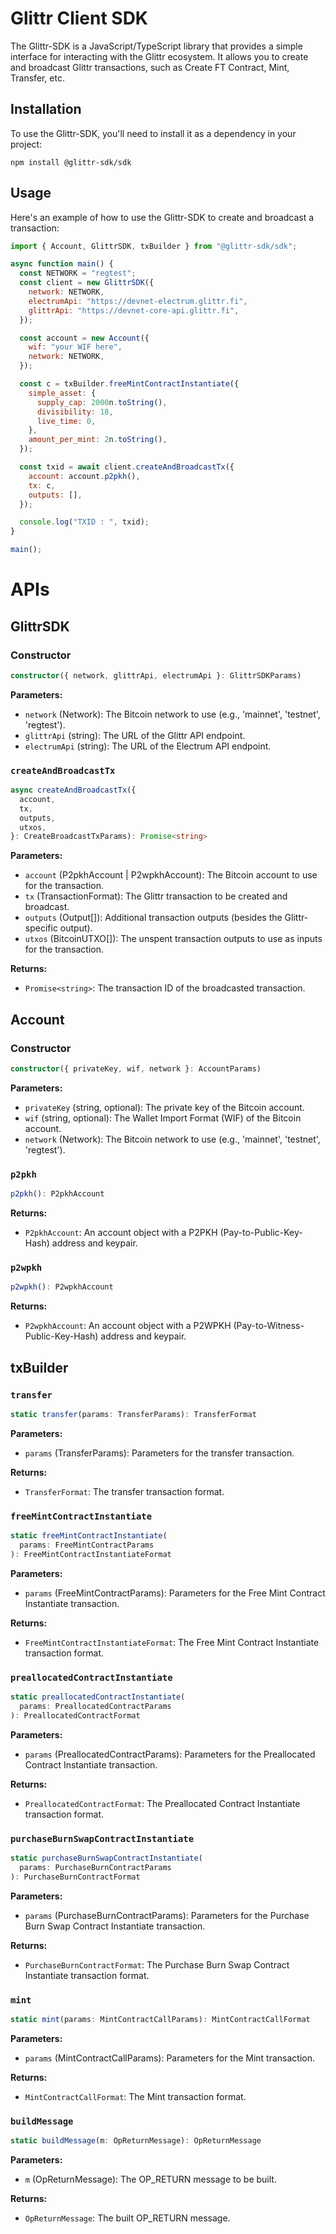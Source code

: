 # Glittr Client SDK

The Glittr-SDK is a JavaScript/TypeScript library that provides a simple interface for interacting with the Glittr ecosystem. It allows you to create and broadcast Glittr transactions, such as Create FT Contract, Mint, Transfer, etc.

## Installation

To use the Glittr-SDK, you'll need to install it as a dependency in your project:

```
npm install @glittr-sdk/sdk
```

## Usage

Here's an example of how to use the Glittr-SDK to create and broadcast a transaction:

```javascript
import { Account, GlittrSDK, txBuilder } from "@glittr-sdk/sdk";

async function main() {
  const NETWORK = "regtest";
  const client = new GlittrSDK({
    network: NETWORK,
    electrumApi: "https://devnet-electrum.glittr.fi",
    glittrApi: "https://devnet-core-api.glittr.fi",
  });

  const account = new Account({
    wif: "your WIF here",
    network: NETWORK,
  });

  const c = txBuilder.freeMintContractInstantiate({
    simple_asset: {
      supply_cap: 2000n.toString(),
      divisibility: 18,
      live_time: 0,
    },
    amount_per_mint: 2n.toString(),
  });

  const txid = await client.createAndBroadcastTx({
    account: account.p2pkh(),
    tx: c,
    outputs: [],
  });

  console.log("TXID : ", txid);
}

main();
```

# APIs
## GlittrSDK
### Constructor

```typescript
constructor({ network, glittrApi, electrumApi }: GlittrSDKParams)
```

**Parameters:**
- `network` (Network): The Bitcoin network to use (e.g., 'mainnet', 'testnet', 'regtest').
- `glittrApi` (string): The URL of the Glittr API endpoint.
- `electrumApi` (string): The URL of the Electrum API endpoint.

### `createAndBroadcastTx`

```typescript
async createAndBroadcastTx({
  account,
  tx,
  outputs,
  utxos,
}: CreateBroadcastTxParams): Promise<string>
```

**Parameters:**
- `account` (P2pkhAccount | P2wpkhAccount): The Bitcoin account to use for the transaction.
- `tx` (TransactionFormat): The Glittr transaction to be created and broadcast.
- `outputs` (Output[]): Additional transaction outputs (besides the Glittr-specific output).
- `utxos` (BitcoinUTXO[]): The unspent transaction outputs to use as inputs for the transaction.

**Returns:**
- `Promise<string>`: The transaction ID of the broadcasted transaction.

## Account
### Constructor

```typescript
constructor({ privateKey, wif, network }: AccountParams)
```

**Parameters:**
- `privateKey` (string, optional): The private key of the Bitcoin account.
- `wif` (string, optional): The Wallet Import Format (WIF) of the Bitcoin account.
- `network` (Network): The Bitcoin network to use (e.g., 'mainnet', 'testnet', 'regtest').

### `p2pkh`

```typescript
p2pkh(): P2pkhAccount
```

**Returns:**
- `P2pkhAccount`: An account object with a P2PKH (Pay-to-Public-Key-Hash) address and keypair.

### `p2wpkh`

```typescript
p2wpkh(): P2wpkhAccount
```

**Returns:**
- `P2wpkhAccount`: An account object with a P2WPKH (Pay-to-Witness-Public-Key-Hash) address and keypair.

## txBuilder
### `transfer`

```typescript
static transfer(params: TransferParams): TransferFormat
```

**Parameters:**
- `params` (TransferParams): Parameters for the transfer transaction.

**Returns:**
- `TransferFormat`: The transfer transaction format.

### `freeMintContractInstantiate`

```typescript
static freeMintContractInstantiate(
  params: FreeMintContractParams
): FreeMintContractInstantiateFormat
```

**Parameters:**
- `params` (FreeMintContractParams): Parameters for the Free Mint Contract Instantiate transaction.

**Returns:**
- `FreeMintContractInstantiateFormat`: The Free Mint Contract Instantiate transaction format.

### `preallocatedContractInstantiate`

```typescript
static preallocatedContractInstantiate(
  params: PreallocatedContractParams
): PreallocatedContractFormat
```

**Parameters:**
- `params` (PreallocatedContractParams): Parameters for the Preallocated Contract Instantiate transaction.

**Returns:**
- `PreallocatedContractFormat`: The Preallocated Contract Instantiate transaction format.

### `purchaseBurnSwapContractInstantiate`

```typescript
static purchaseBurnSwapContractInstantiate(
  params: PurchaseBurnContractParams
): PurchaseBurnContractFormat
```

**Parameters:**
- `params` (PurchaseBurnContractParams): Parameters for the Purchase Burn Swap Contract Instantiate transaction.

**Returns:**
- `PurchaseBurnContractFormat`: The Purchase Burn Swap Contract Instantiate transaction format.

### `mint`

```typescript
static mint(params: MintContractCallParams): MintContractCallFormat
```

**Parameters:**
- `params` (MintContractCallParams): Parameters for the Mint transaction.

**Returns:**
- `MintContractCallFormat`: The Mint transaction format.

### `buildMessage`

```typescript
static buildMessage(m: OpReturnMessage): OpReturnMessage
```

**Parameters:**
- `m` (OpReturnMessage): The OP_RETURN message to be built.

**Returns:**
- `OpReturnMessage`: The built OP_RETURN message.
